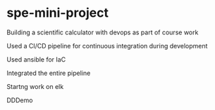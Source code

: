 # spe-mini-project
Building a scientific calculator with devops as part of course work

Used a CI/CD pipeline for continuous integration during development

Used ansible for IaC

Integrated the entire pipeline

Startng work on elk

DDDemo
